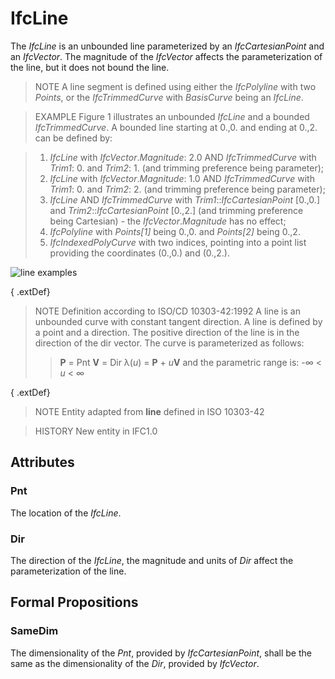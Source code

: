 # IfcLine

The _IfcLine_ is an unbounded line parameterized by an _IfcCartesianPoint_ and an _IfcVector_. The magnitude of the _IfcVector_ affects the parameterization of the line, but it does not bound the line.
<!-- end of short definition -->

> NOTE A line segment is defined using either the _IfcPolyline_ with two _Points_, or the _IfcTrimmedCurve_ with _BasisCurve_ being an _IfcLine_.

> EXAMPLE Figure 1 illustrates an unbounded _IfcLine_ and a bounded _IfcTrimmedCurve_. A bounded line starting at 0.,0. and ending at 0.,2. can be defined by:

> 1. _IfcLine_ with _IfcVector_._Magnitude_: 2.0 AND _IfcTrimmedCurve_ with _Trim1_: 0. and _Trim2_: 1. (and trimming preference being parameter);
> 2. _IfcLine_ with _IfcVector_._Magnitude_: 1.0 AND _IfcTrimmedCurve_ with _Trim1_: 0. and _Trim2_: 2. (and trimming preference being parameter);
> 3. _IfcLine_ AND _IfcTrimmedCurve_ with _Trim1_::_IfcCartesianPoint_ [0.,0.] and _Trim2_::_IfcCartesianPoint_ [0.,2.] (and trimming preference being Cartesian) - the _IfcVector_._Magnitude_ has no effect;
> 4. _IfcPolyline_ with _Points[1]_ being 0.,0. and _Points[2]_ being 0.,2.
> 5. _IfcIndexedPolyCurve_ with two indices, pointing into a point list providing the coordinates (0.,0.) and (0.,2.).

![line examples](../../../../figures/ifcline-fig1.png "Figure 1 — Unbounded _IfcLine_ and bounded _IfcTrimmedCurve_")

{ .extDef}
> NOTE Definition according to ISO/CD 10303-42:1992
> A line is an unbounded curve with constant tangent direction. A line is defined by a point and a direction. The positive direction of the line is in the direction of the dir vector. The curve is parameterized as follows:
>> **P** = Pnt
>> **V** = Dir
>> λ(_u_) = **P** + _u_**V**
> and the parametric range is: -∞ < _u_ < ∞

{ .extDef}
> NOTE Entity adapted from **line** defined in ISO 10303-42

> HISTORY New entity in IFC1.0

## Attributes

### Pnt
The location of the _IfcLine_.

### Dir
The direction of the _IfcLine_, the magnitude and units of _Dir_ affect the parameterization of the line.

## Formal Propositions

### SameDim
The dimensionality of the _Pnt_, provided by _IfcCartesianPoint_, shall be the same as the dimensionality of the _Dir_, provided by _IfcVector_.

